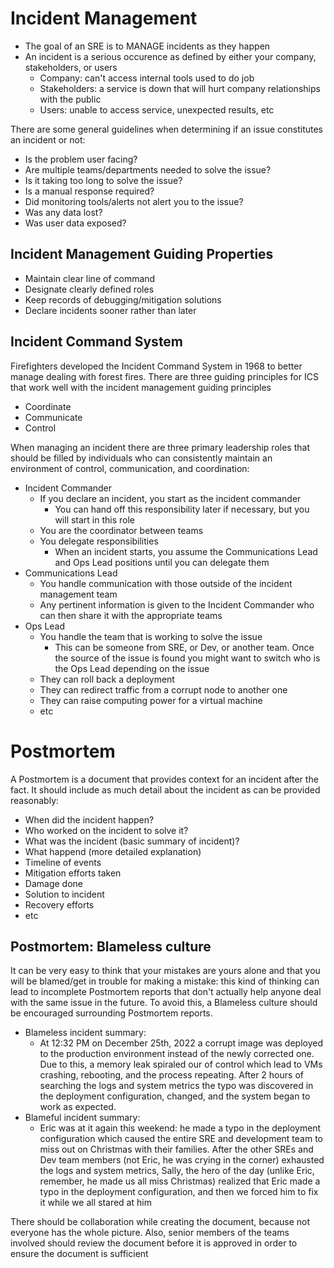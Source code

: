 # Incident Management
- The goal of an SRE is to MANAGE incidents as they happen 
- An incident is a serious occurence as defined by either your company, stakeholders, or users
    - Company: can't access internal tools used to do job
    - Stakeholders: a service is down that will hurt company relationships with the public
    - Users: unable to access service, unexpected results, etc

There are some general guidelines when determining if an issue constitutes an incident or not:
- Is the problem user facing?
- Are multiple teams/departments needed to solve the issue?
- Is it taking too long to solve the issue?
- Is a manual response required?
- Did monitoring tools/alerts not alert you to the issue?
- Was any data lost?
- Was user data exposed?

## Incident Management Guiding Properties
- Maintain clear line of command
- Designate clearly defined roles
- Keep records of debugging/mitigation solutions
- Declare incidents sooner rather than later

## Incident Command System
Firefighters developed the Incident Command System in 1968 to better manage dealing with forest fires. There are
three guiding principles for ICS that work well with the incident management guiding principles
- Coordinate
- Communicate
- Control

When managing an incident there are three primary leadership roles that should be filled by individuals who can 
consistently maintain an environment of control, communication, and coordination:
- Incident Commander
    - If you declare an incident, you start as the incident commander
        - You can hand off this responsibility later if necessary, but you will start in this role
    - You are the coordinator between teams
    - You delegate responsibilities
        - When an incident starts, you assume the Communications Lead and Ops Lead positions until you can 
        delegate them
- Communications Lead
    - You handle communication with those outside of the incident management team
    - Any pertinent information is given to the Incident Commander who can then share it with the appropriate
    teams
- Ops Lead
    - You handle the team that is working to solve the issue
        - This can be someone from SRE, or Dev, or another team. Once the source of the issue is found you might
        want to switch who is the Ops Lead depending on the issue
    - They can roll back a deployment
    - They can redirect traffic from a corrupt node to another one
    - They can raise computing power for a virtual machine
    - etc

# Postmortem
A Postmortem is a document that provides context for an incident after the fact. It should include as much detail
about the incident as can be provided reasonably: 
- When did the incident happen?
- Who worked on the incident to solve it?
- What was the incident (basic summary of incident)?
- What happend (more detailed explanation)
- Timeline of events
- Mitigation efforts taken
- Damage done
- Solution to incident
- Recovery efforts
- etc

## Postmortem: Blameless culture
It can be very easy to think that your mistakes are yours alone and that you will be blamed/get in trouble for
making a mistake: this kind of thinking can lead to incomplete Postmortem reports that don't actually help anyone 
deal with the same issue in the future. To avoid this, a Blameless culture should be encouraged surrounding
Postmortem reports. 
- Blameless incident summary:
    - At 12:32 PM on December 25th, 2022 a corrupt image was deployed to the production environment instead of the
    newly corrected one. Due to this, a memory leak spiraled our of control which lead to VMs crashing, rebooting,
    and the process repeating. After 2 hours of searching the logs and system metrics the typo was discovered in
    the deployment configuration, changed, and the system began to work as expected.
- Blameful incident summary:
    - Eric was at it again this weekend: he made a typo in the deployment configuration which caused the entire
    SRE and development team to miss out on Christmas with their families. After the other SREs and Dev team
    members (not Eric, he was crying in the corner) exhausted the logs and system metrics, Sally, the hero of the
    day (unlike Eric, remember, he made us all miss Christmas) realized that Eric made a typo in the deployment
    configuration, and then we forced him to fix it while we all stared at him

There should be collaboration while creating the document, because not everyone has the whole picture. Also, 
senior members of the teams involved should review the document before it is approved in order to ensure the
document is sufficient
